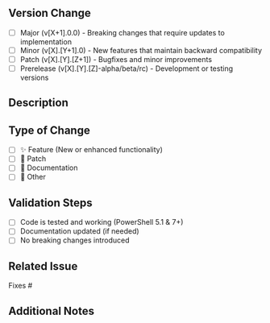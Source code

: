 ## Version Change

<!-- Select the type of version change this PR represents -->

- [ ] Major (v[X+1].0.0) - Breaking changes that require updates to implementation
- [ ] Minor (v[X].[Y+1].0) - New features that maintain backward compatibility
- [ ] Patch (v[X].[Y].[Z+1]) - Bugfixes and minor improvements
- [ ] Prerelease (v[X].[Y].[Z]-alpha/beta/rc) - Development or testing versions

## Description

<!-- Provide a clear description of what this PR changes or adds -->

## Type of Change

- [ ] ✨ Feature (New or enhanced functionality)
- [ ] 🔧 Patch
- [ ] 📖 Documentation
- [ ] 🔄 Other

## Validation Steps

- [ ] Code is tested and working (PowerShell 5.1 & 7+)
- [ ] Documentation updated (if needed)
- [ ] No breaking changes introduced

## Related Issue

Fixes #

## Additional Notes

<!-- Any additional information that reviewers should know -->